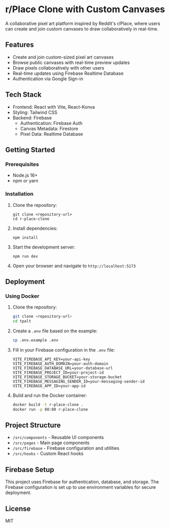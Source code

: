 # r/Place Clone with Custom Canvases

A collaborative pixel art platform inspired by Reddit's r/Place, where users can create and join custom canvases to draw collaboratively in real-time.

## Features

- Create and join custom-sized pixel art canvases
- Browse public canvases with real-time preview updates
- Draw pixels collaboratively with other users
- Real-time updates using Firebase Realtime Database
- Authentication via Google Sign-in

## Tech Stack

- Frontend: React with Vite, React-Konva
- Styling: Tailwind CSS
- Backend: Firebase
  - Authentication: Firebase Auth
  - Canvas Metadata: Firestore
  - Pixel Data: Realtime Database

## Getting Started

### Prerequisites

- Node.js 16+
- npm or yarn

### Installation

1. Clone the repository:
   ```
   git clone <repository-url>
   cd r-place-clone
   ```

2. Install dependencies:
   ```
   npm install
   ```

3. Start the development server:
   ```
   npm run dev
   ```

4. Open your browser and navigate to `http://localhost:5173`

## Deployment

### Using Docker

1. Clone the repository:
   ```bash
   git clone <repository-url>
   cd tpalt
   ```

2. Create a `.env` file based on the example:
   ```bash
   cp .env.example .env
   ```

3. Fill in your Firebase configuration in the `.env` file:
   ```
   VITE_FIREBASE_API_KEY=your-api-key
   VITE_FIREBASE_AUTH_DOMAIN=your-auth-domain
   VITE_FIREBASE_DATABASE_URL=your-database-url
   VITE_FIREBASE_PROJECT_ID=your-project-id
   VITE_FIREBASE_STORAGE_BUCKET=your-storage-bucket
   VITE_FIREBASE_MESSAGING_SENDER_ID=your-messaging-sender-id
   VITE_FIREBASE_APP_ID=your-app-id
   ```

4. Build and run the Docker container:
   ```bash
   docker build -t r-place-clone .
   docker run -p 80:80 r-place-clone
   ```

## Project Structure

- `/src/components` - Reusable UI components
- `/src/pages` - Main page components
- `/src/firebase` - Firebase configuration and utilities
- `/src/hooks` - Custom React hooks

## Firebase Setup

This project uses Firebase for authentication, database, and storage. 
The Firebase configuration is set up to use environment variables for secure deployment.

## License

MIT
